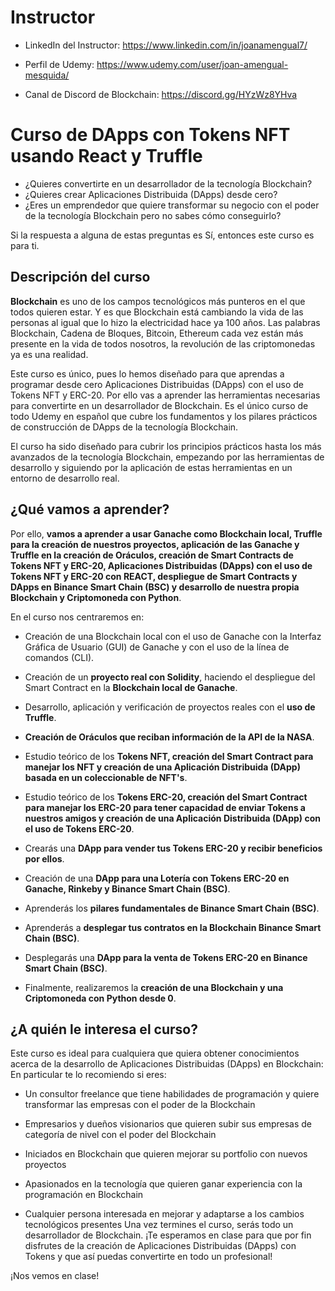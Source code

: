 # Instructor 

* LinkedIn del Instructor: https://www.linkedin.com/in/joanamengual7/

* Perfil de Udemy: https://www.udemy.com/user/joan-amengual-mesquida/

* Canal de Discord de Blockchain: https://discord.gg/HYzWz8YHva

# Curso de DApps con Tokens NFT usando React y Truffle

* ¿Quieres convertirte en un desarrollador de la tecnología Blockchain?
* ¿Quieres crear Aplicaciones Distribuida (DApps) desde cero?
* ¿Eres un emprendedor que quiere transformar su negocio con el poder de la tecnología Blockchain pero no sabes cómo conseguirlo?

Si la respuesta a alguna de estas preguntas es Sí, entonces este curso es para ti.

## Descripción del curso 

**Blockchain** es uno de los campos tecnológicos más punteros en el que todos quieren estar. Y es que Blockchain está cambiando la vida de las personas al igual que lo hizo la electricidad hace ya 100 años. Las palabras Blockchain, Cadena de Bloques, Bitcoin, Ethereum cada vez están más presente en la vida de todos nosotros, la revolución de las criptomonedas ya es una realidad.

Este curso es único, pues lo hemos diseñado para que aprendas a programar desde cero Aplicaciones Distribuidas (DApps) con el uso de Tokens NFT y ERC-20. Por ello vas a aprender las herramientas necesarias para convertirte en un desarrollador de Blockchain.
Es el único curso de todo Udemy en español que cubre los fundamentos y los pilares prácticos de construcción de DApps de la tecnología Blockchain.

El curso ha sido diseñado para cubrir los principios prácticos hasta los más avanzados de la tecnología Blockchain, empezando por las herramientas de desarrollo y siguiendo por la aplicación de estas herramientas en un entorno de desarrollo real.

## ¿Qué vamos a aprender?

Por ello, **vamos a aprender a usar Ganache como Blockchain local, Truffle para la creación de nuestros proyectos, aplicación de las Ganache y Truffle en la creación de Oráculos, creación de Smart Contracts de Tokens NFT y ERC-20, Aplicaciones Distribuidas (DApps) con el uso de Tokens NFT y ERC-20 con REACT, despliegue de Smart Contracts y DApps en Binance Smart Chain (BSC) y desarrollo de nuestra propia Blockchain y Criptomoneda con Python**.

En el curso nos centraremos en:
* Creación de una Blockchain local con el uso de Ganache con la Interfaz Gráfica de Usuario (GUI) de Ganache y con el uso de la línea de comandos (CLI).

* Creación de un **proyecto real con Solidity**, haciendo el despliegue del Smart Contract en la **Blockchain local de Ganache**.

* Desarrollo, aplicación y verificación de proyectos reales con el **uso de Truffle**.

* **Creación de Oráculos que reciban información de la API de la NASA**. 

* Estudio teórico de los **Tokens NFT, creación del Smart Contract para manejar los NFT y creación de una Aplicación Distribuida (DApp) basada en un coleccionable de NFT's**.

* Estudio teórico de los **Tokens ERC-20, creación del Smart Contract para manejar los ERC-20 para tener capacidad de enviar Tokens a nuestros amigos y creación de una Aplicación Distribuida (DApp) con el uso de Tokens ERC-20**.

* Crearás una **DApp para vender tus Tokens ERC-20 y recibir beneficios por ellos**.

* Creación de una **DApp para una Lotería con Tokens ERC-20 en Ganache, Rinkeby y Binance Smart Chain (BSC)**.

* Aprenderás los **pilares fundamentales de Binance Smart Chain (BSC)**.

* Aprenderás a **desplegar tus contratos en la Blockchain Binance Smart Chain (BSC)**.

* Desplegarás una **DApp para la venta de Tokens ERC-20 en Binance Smart Chain (BSC)**. 

* Finalmente, realizaremos la **creación de una Blockchain y una Criptomoneda con Python desde 0**.

## ¿A quién le interesa el curso?

Este curso es ideal para cualquiera que quiera obtener conocimientos acerca de la desarrollo de Aplicaciones Distribuidas (DApps) en Blockchain:
En particular te lo recomiendo si eres:

- Un consultor freelance que tiene habilidades de programación y quiere transformar las empresas con el poder de la Blockchain

- Empresarios y dueños visionarios que quieren subir sus empresas de categoría de nivel con el poder del Blockchain

- Iniciados en Blockchain que quieren mejorar su portfolio con nuevos proyectos

- Apasionados en la tecnología que quieren ganar experiencia con la programación en Blockchain

- Cualquier persona interesada en mejorar y adaptarse a los cambios tecnológicos presentes
Una vez termines el curso, serás todo un desarrollador de Blockchain. ¡Te esperamos en clase para que por fin disfrutes de la creación de Aplicaciones Distribuidas (DApps) con Tokens y que así puedas convertirte en todo un profesional!

¡Nos vemos en clase!
